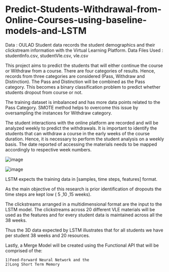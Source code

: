 # Predict-Students-Withdrawal-from-Online-Courses-using-baseline-models-and-LSTM

Data : OULAD Student data records the student demographics and their clickstream information with the Virtual Learning Platform.
Data Files Used : studentInfo.csv, studentVle.csv, vle.csv

This project aims to predict the students that will either continue the course or Withdraw from a course.
There are four categories of results. Hence, records from three categories are considered (Pass, Withdraw and Distinction). 
The Pass and Distinction will be combined as the Pass category. This becomes a binary classification problem to predict whether students dropout from course or not.

The training dataset is imbalanced and has more data points related to the Pass Category. SMOTE method helps to overcome this issue by oversampling the instances for Withdraw category.

The student interactions with the online platform are recorded and will be analyzed weekly to predict the withdrawals.
It is important to identify the students that can withdraw a course in the early weeks of the course duration. 
Hence, it is necessary to perform the student analysis on a weekly basis.
The date reported of accessing the materials needs to be mapped accordingly to respective week numbers.

![image](https://user-images.githubusercontent.com/13360000/112727966-ea700c00-8f1c-11eb-8dd9-463395e6294f.png)

![image](https://user-images.githubusercontent.com/13360000/112727974-f360dd80-8f1c-11eb-958c-0bd34b8ff337.png)

LSTM expects the training data in [samples, time steps, features] format.

As the main objective of this research is prior identification of dropouts the time steps are kept low ( 5 ,10 ,15 weeks).

The clickstreams arranged in a multidimensional format are the input to the LSTM model. The clickstreams across 20 different VLE materials will be used as the features and for every student data is maintained across all the 38 weeks.

Thus the 3D data expected by LSTM illustrates that for all students we have per student 38 weeks and 20 resources.

Lastly, a Merge Model will be created using the Functional API that will be comprised of the:

    1)Feed-Forward Neural Network and the 
    2)Long Short Term Memory
